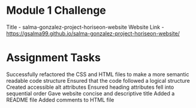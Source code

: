 # Module 1 Challenge
Title - salma-gonzalez-project-horiseon-website
Website Link - https://gsalma99.github.io/salma-gonzalez-project-horiseon-website/

# Assignment Tasks
Successfully refactored the CSS and HTML files to make a more semantic readable code structure 
Ensured that the code followed a logical structure
Created accessible alt attributes
Ensured heading attributes fell into sequential order
Gave website concise and descriptive title
Added a README file 
Added comments to HTML file
